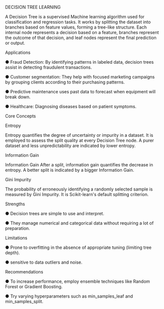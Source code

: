 DECISION TREE LEARNING

A Decision Tree is a supervised Machine learning algorithm used for classification and regression tasks. It works by splitting the dataset into branches based on feature values, forming a tree-like structure. Each internal node represents a decision based on a feature, branches represent the outcome of that decision, and leaf nodes represent the final prediction or output.


 Applications
 

●	Fraud Detection: By identifying patterns in labeled data, decision trees assist in detecting fraudulent transactions.

●	Customer segmentation: They help with focused marketing campaigns by grouping clients according to their purchasing patterns.

●	Predictive maintenance uses past data to forecast when equipment will break down.

●	Healthcare: Diagnosing diseases based on patient symptoms.

Core Concepts

Entropy

Entropy quantifies the degree of uncertainty or impurity in a dataset. It is employed to assess the split quality at every Decision Tree node. A purer dataset and less unpredictability are indicated by lower entropy.

 
Information Gain


Information Gain After a split, information gain quantifies the decrease in entropy. A better split is indicated by a bigger Information Gain.

 
Gini Impurity

The probability of erroneously identifying a randomly selected sample is measured by Gini Impurity. It is Scikit-learn's default splitting criterion.


Strengths

●	Decision trees are simple to use and interpret.

●	They manage numerical and categorical data without requiring a lot of preparation.


Limitations

●	Prone to overfitting in the absence of appropriate tuning (limiting tree depth).

●	sensitive to data outliers and noise.


Recommendations

●	To increase performance, employ ensemble techniques like Random Forest or Gradient Boosting.

●	Try varying hyperparameters such as min_samples_leaf and min_samples_split.


 





